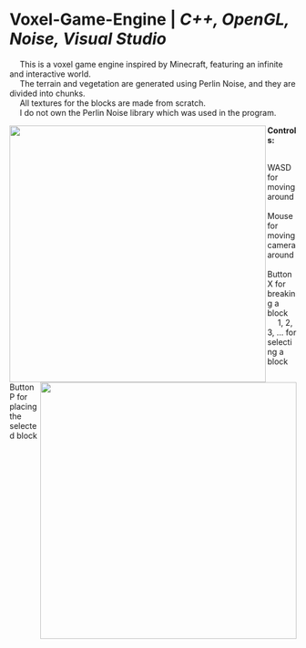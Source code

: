 # Voxel-Game-Engine | _C++, OpenGL, Noise, Visual Studio_

&emsp; This is a voxel game engine inspired by Minecraft, featuring an infinite and interactive world. <br/>
&emsp; The terrain and vegetation are generated using Perlin Noise, and they are divided into chunks. <br/>
&emsp; All textures for the blocks are made from scratch. <br/>
&emsp; I do not own the Perlin Noise library which was used in the program. <br/>

<p>
  <img align = "left" width="450" height="450" src="https://github.com/Razvan48/Voxel-Game-Engine/blob/main/Demo/VoxelCraftDemo.gif">
  <img align = "right" width="450" height="450" src="https://github.com/Razvan48/Voxel-Game-Engine/blob/main/Demo/VoxelCraftDemo.gif">
</p>

**Controls:** <br/>

&emsp; WASD for moving around <br/>
&emsp; Mouse for moving camera around <br/>
&emsp; Button X for breaking a block <br/>
&emsp; 1, 2, 3, ... for selecting a block <br/>
&emsp; Button P for placing the selected block <br/>





